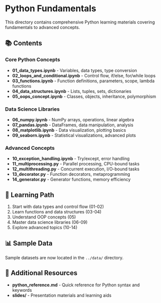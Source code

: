# Python Fundamentals

This directory contains comprehensive Python learning materials covering fundamentals to advanced concepts.

## 📚 Contents

### Core Python Concepts
- **01_data_types.ipynb** - Variables, data types, type conversion
- **02_loops_and_conditional.ipynb** - Control flow, if/else, for/while loops
- **03_functions.ipynb** - Function definitions, parameters, scope, lambda functions
- **04_data_structures.ipynb** - Lists, tuples, sets, dictionaries
- **05_oops_concept.ipynb** - Classes, objects, inheritance, polymorphism

### Data Science Libraries
- **06_numpy.ipynb** - NumPy arrays, operations, linear algebra
- **07_pandas.ipynb** - DataFrames, data manipulation, analysis
- **08_matplotlib.ipynb** - Data visualization, plotting basics
- **09_seaborn.ipynb** - Statistical visualizations, advanced plots

### Advanced Concepts
- **10_exception_handling.ipynb** - Try/except, error handling
- **11_multiprocessing.py** - Parallel processing, CPU-bound tasks
- **12_multithreading.py** - Concurrent execution, I/O-bound tasks
- **13_decorator.py** - Function decorators, metaprogramming
- **14_generator.py** - Generator functions, memory efficiency

## 🎯 Learning Path

1. Start with data types and control flow (01-02)
2. Learn functions and data structures (03-04)
3. Understand OOP concepts (05)
4. Master data science libraries (06-09)
5. Explore advanced topics (10-14)

## 📊 Sample Data

Sample datasets are now located in the `../data/` directory.

## 📖 Additional Resources

- **python_reference.md** - Quick reference for Python syntax and keywords
- **slides/** - Presentation materials and learning aids

